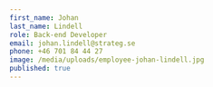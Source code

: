 ```yaml
---
first_name: Johan
last_name: Lindell
role: Back-end Developer
email: johan.lindell@strateg.se
phone: +46 701 84 44 27
image: /media/uploads/employee-johan-lindell.jpg
published: true
---
```

